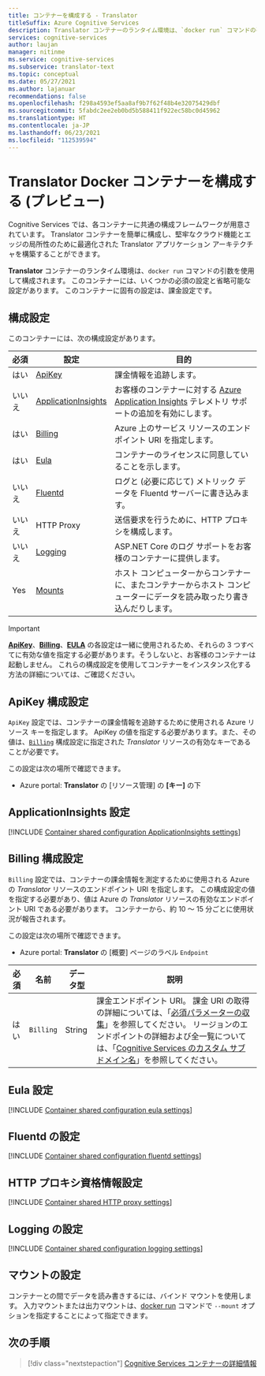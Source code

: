 ```yaml
---
title: コンテナーを構成する - Translator
titleSuffix: Azure Cognitive Services
description: Translator コンテナーのランタイム環境は、`docker run` コマンドの引数を使用して構成されます。 必須とオプションの両方の設定があります。
services: cognitive-services
author: laujan
manager: nitinme
ms.service: cognitive-services
ms.subservice: translator-text
ms.topic: conceptual
ms.date: 05/27/2021
ms.author: lajanuar
recommendations: false
ms.openlocfilehash: f298a4593ef5aa8af9b7f62f48b4e32075429dbf
ms.sourcegitcommit: 5fabdc2ee2eb0bd5b588411f922ec58bc0d45962
ms.translationtype: HT
ms.contentlocale: ja-JP
ms.lasthandoff: 06/23/2021
ms.locfileid: "112539594"
---
```

# <a name="configure-translator-docker-containers-preview"></a>Translator Docker コンテナーを構成する (プレビュー)

Cognitive Services では、各コンテナーに共通の構成フレームワークが用意されています。  Translator コンテナーを簡単に構成し、堅牢なクラウド機能とエッジの局所性のために最適化された Translator アプリケーション アーキテクチャを構築することができます。

**Translator** コンテナーのランタイム環境は、`docker run` コマンドの引数を使用して構成されます。 このコンテナーには、いくつかの必須の設定と省略可能な設定があります。 このコンテナーに固有の設定は、課金設定です。

## <a name="configuration-settings"></a>構成設定

このコンテナーには、次の構成設定があります。

|必須|設定|目的|
|--|--|--|
|はい|[ApiKey](#apikey-configuration-setting)|課金情報を追跡します。|
|いいえ|[ApplicationInsights](#applicationinsights-setting)|お客様のコンテナーに対する [Azure Application Insights](/azure/application-insights) テレメトリ サポートの追加を有効にします。|
|はい|[Billing](#billing-configuration-setting)|Azure 上のサービス リソースのエンドポイント URI を指定します。|
|はい|[Eula](#eula-setting)| コンテナーのライセンスに同意していることを示します。|
|いいえ|[Fluentd](#fluentd-settings)|ログと (必要に応じて) メトリック データを Fluentd サーバーに書き込みます。|
|いいえ|HTTP Proxy|送信要求を行うために、HTTP プロキシを構成します。|
|いいえ|[Logging](#logging-settings)|ASP.NET Core のログ サポートをお客様のコンテナーに提供します。 |
|Yes|[Mounts](#mount-settings)|ホスト コンピューターからコンテナーに、またコンテナーからホスト コンピューターにデータを読み取ったり書き込んだりします。|

 > [!IMPORTANT]
> [**ApiKey**](#apikey-configuration-setting)、[**Billing**](#billing-configuration-setting)、[**EULA**](#eula-setting) の各設定は一緒に使用されるため、それらの 3 つすべてに有効な値を指定する必要があります。そうしないと、お客様のコンテナーは起動しません。 これらの構成設定を使用してコンテナーをインスタンス化する方法の詳細については、ご確認ください。

## <a name="apikey-configuration-setting"></a>ApiKey 構成設定

`ApiKey` 設定では、コンテナーの課金情報を追跡するために使用される Azure リソース キーを指定します。 ApiKey の値を指定する必要があります。また、その値は、[`Billing`](#billing-configuration-setting) 構成設定に指定された _Translator_ リソースの有効なキーであることが必要です。

この設定は次の場所で確認できます。

* Azure portal: **Translator** の [リソース管理] の **[キー]** の下

## <a name="applicationinsights-setting"></a>ApplicationInsights 設定

[!INCLUDE [Container shared configuration ApplicationInsights settings](../../../../includes/cognitive-services-containers-configuration-shared-settings-application-insights.md)]

## <a name="billing-configuration-setting"></a>Billing 構成設定

`Billing` 設定では、コンテナーの課金情報を測定するために使用される Azure の _Translator_ リソースのエンドポイント URI を指定します。 この構成設定の値を指定する必要があり、値は Azure の _Translator_ リソースの有効なエンドポイント URI である必要があります。 コンテナーから、約 10 ～ 15 分ごとに使用状況が報告されます。

この設定は次の場所で確認できます。

* Azure portal: **Translator** の [概要] ページのラベル `Endpoint`

| 必須 | 名前 | データ型 | 説明 |
| -------- | ---- | --------- | ----------- |
| はい | `Billing` | String | 課金エンドポイント URI。 課金 URI の取得の詳細については、「[必須パラメーターの収集](translator-how-to-install-container.md#required-elements)」を参照してください。 リージョンのエンドポイントの詳細および全一覧については、「[Cognitive Services のカスタム サブドメイン名](../../cognitive-services-custom-subdomains.md)」を参照してください。 |

## <a name="eula-setting"></a>Eula 設定

[!INCLUDE [Container shared configuration eula settings](../../../../includes/cognitive-services-containers-configuration-shared-settings-eula.md)]

## <a name="fluentd-settings"></a>Fluentd の設定

[!INCLUDE [Container shared configuration fluentd settings](../../../../includes/cognitive-services-containers-configuration-shared-settings-fluentd.md)]

## <a name="http-proxy-credentials-settings"></a>HTTP プロキシ資格情報設定

[!INCLUDE [Container shared HTTP proxy settings](../../../../includes/cognitive-services-containers-configuration-shared-settings-http-proxy.md)]

## <a name="logging-settings"></a>Logging の設定

[!INCLUDE [Container shared configuration logging settings](../../../../includes/cognitive-services-containers-configuration-shared-settings-logging.md)]

## <a name="mount-settings"></a>マウントの設定

コンテナーとの間でデータを読み書きするには、バインド マウントを使用します。 入力マウントまたは出力マウントは、[docker run](https://docs.docker.com/engine/reference/commandline/run/) コマンドで `--mount` オプションを指定することによって指定できます。

## <a name="next-steps"></a>次の手順

> [!div class="nextstepaction"]
> [Cognitive Services コンテナーの詳細情報](../../cognitive-services-container-support.md)
